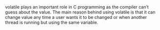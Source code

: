 volatile plays an important role in C programming as the compiler can’t guess about the value. The main reason behind using volatile is that it can change value any time a user wants it to be changed or when another thread is running but using the same variable.
